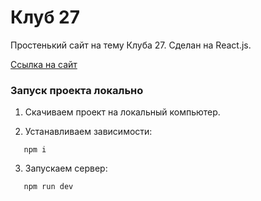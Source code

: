 # Клуб 27

Простенький сайт на тему Клуба 27.
Сделан на React.js.

[Ссылка на сайт](https://3826.wbdv.ru/)

### Запуск проекта локально

1. Скачиваем проект на локальный компьютер.

2. Устанавливаем зависимости:

```console
   npm i
```

3. Запускаем сервер:

```console
   npm run dev
```
